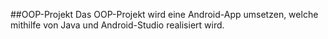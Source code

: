 ##OOP-Projekt
Das OOP-Projekt wird eine Android-App umsetzen, welche mithilfe von Java und Android-Studio realisiert wird. 
